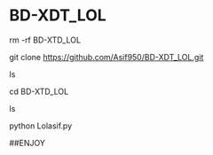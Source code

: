# BD-XDT_LOL



rm -rf BD-XTD_LOL

git clone https://github.com/Asif950/BD-XDT_LOL.git

ls

cd BD-XTD_LOL



ls


python Lolasif.py





##ENJOY
